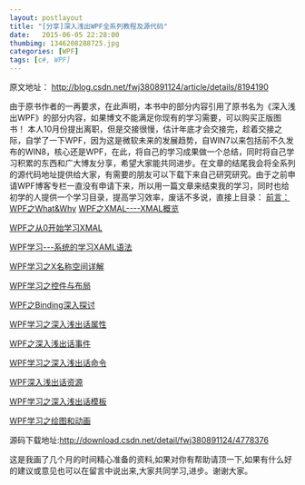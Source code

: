 ```yaml
---
layout: postlayout
title: "[分享]深入浅出WPF全系列教程及源代码"
date:   2015-06-05 22:28:00 
thumbimg: 1346208288725.jpg
categories: [WPF]
tags: [c#, WPF]
---
```

原文地址： http://blog.csdn.net/fwj380891124/article/details/8194190


由于原书作者的一再要求，在此声明，本书中的部分内容引用了原书名为《深入浅出WPF》的部分内容，如果博文不能满足你现有的学习需要，可以购买正版图书！
本人10月份提出离职，但是交接很慢，估计年底才会交接完，趁着交接之际，自学了一下WPF，因为这是微软未来的发展趋势，自WIN7以来包括前不久发布的WIN8，核心还是WPF，在此，将自己的学习成果做一个总结，同时将自己学习积累的东西和广大博友分享，希望大家能共同进步。在文章的结尾我会将全系列的源代码地址提供给大家，有需要的朋友可以下载下来自己研究研究。由于之前申请WPF博客专栏一直没有申请下来，所以用一篇文章来结束我的学习，同时也给初学的人提供一个学习目录，提高学习效率，废话不多说，直接上目录：
<a target="_blank" href="http://blog.csdn.net/fwj380891124/article/details/8083854">前言：WPF之What&amp;Why</a>
<a target="_blank" href="http://blog.csdn.net/fwj380891124/article/details/8085458">WPF之XMAL----XMAL概览</a>

<a target="_blank" href="http://blog.csdn.net/fwj380891124/article/details/8088233">WPF之从0开始学习XMAL</a>

<a target="_blank" href="http://blog.csdn.net/fwj380891124/article/details/8093001">WPF学习---系统的学习XAML语法</a>

<a target="_blank" href="http://blog.csdn.net/fwj380891124/article/details/8098742">WPF学习之X名称空间详解</a>

<a target="_blank" href="http://blog.csdn.net/fwj380891124/article/details/8102884">WPF学习之控件与布局</a>

<a target="_blank" href="http://blog.csdn.net/fwj380891124/article/details/8107646">WPF之Binding深入探讨</a>

<a target="_blank" href="http://blog.csdn.net/fwj380891124/article/details/8131080">WPF学习之深入浅出话属性</a>

<a target="_blank" href="http://blog.csdn.net/fwj380891124/article/details/8139260">WPF之深入浅出话事件</a>

<a target="_blank" href="http://blog.csdn.net/fwj380891124/article/details/8148852">WPF学习之深入浅出话命令</a>

<a target="_blank" href="http://blog.csdn.net/fwj380891124/article/details/8153229">WPF深入浅出话资源</a>

<a target="_blank" href="http://blog.csdn.net/fwj380891124/article/details/8161024">WPF学习之深入浅出话模板</a>

<a target="_blank" href="http://blog.csdn.net/fwj380891124/article/details/8177125">WPF学习之绘图和动画</a>



源码下载地址:<a target="_blank" href="http://download.csdn.net/detail/fwj380891124/4778376">http://download.csdn.net/detail/fwj380891124/4778376</a>


这是我画了几个月的时间精心准备的资料,如果对你有帮助请顶一下,如果有什么好的建议或意见也可以在留言中说出来,大家共同学习,进步。谢谢大家。




